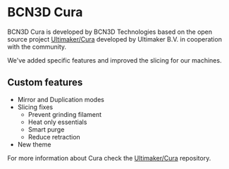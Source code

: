 BCN3D Cura
====

BCN3D Cura is developed by BCN3D Technologies based on the open source project [Ultimaker/Cura](https://github.com/Ultimaker/Cura.git) developed by Ultimaker B.V. in cooperation with the community.


We've added specific features and improved the slicing for our machines.

Custom features
---
- Mirror and Duplication modes
- Slicing fixes
    - Prevent grinding filament
    - Heat only essentials
    - Smart purge
    - Reduce retraction
- New theme


For more information about Cura check the [Ultimaker/Cura](https://github.com/Ultimaker/Cura.git) repository.